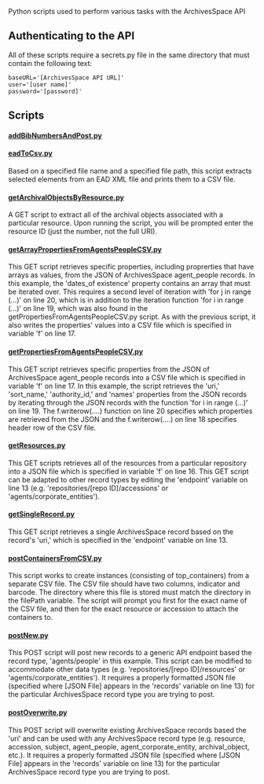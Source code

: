Python scripts used to perform various tasks with the ArchivesSpace API

## Authenticating to the API

All of these scripts require a secrets.py file in the same directory that must contain the following text:

	baseURL='[ArchivesSpace API URL]'
	user='[user name]'
	password='[password]'

## Scripts

#### [addBibNumbersAndPost.py](/addBibNumbersAndPost.py)

#### [eadToCsv.py](/eadToCsv.py)
Based on a specified file name and a specified file path, this script extracts selected elements from an EAD XML file and prints them to a CSV file.

#### [getArchivalObjectsByResource.py](/getArchivalObjectsByResource.py)
A GET script to extract all of the archival objects associated with a particular resource. Upon running the script, you will be prompted enter the resource ID (just the number, not the full URI).

#### [getArrayPropertiesFromAgentsPeopleCSV.py](/getArrayPropertiesFromAgentsPeopleCSV.py)
This GET script retrieves specific properties, including proprerties that have arrays as values, from the JSON of ArchivesSpace agent_people records. In this example, the 'dates_of existence' property contains an array that must be iterated over. This requires a second level of iteration with 'for j in range (...)' on line 20, which is in addition to the iteration function 'for i in range (...)' on line 19, which was also found in the getPropertiesFromAgentsPeopleCSV.py script. As with the previous script, it also writes the properties' values into a CSV file which is specified in variable 'f' on line 17.

#### [getPropertiesFromAgentsPeopleCSV.py](/getPropertiesFromAgentsPeopleCSV.py)
This GET script retrieves specific properties from the JSON of ArchivesSpace agent_people records into a CSV file which is specified in variable 'f' on line 17. In this example, the script retrieves the 'uri,' 'sort_name,' 'authority_id,' and 'names' properties from the JSON records by iterating through the JSON records with the function 'for i in range (...)' on line 19. The f.writerow(....) function on line 20 specifies which properties are retrieved from the JSON and the f.writerow(....) on line 18 specifies header row of the CSV file.  
#### [getResources.py](/getResources.py)
This GET scripts retrieves all of the resources from a particular repository into a JSON file which is specified in variable 'f' on line 16. This GET script can be adapted to other record types by editing the 'endpoint' variable on line 13 (e.g. 'repositories/[repo ID]/accessions' or 'agents/corporate_entities').

#### [getSingleRecord.py](/getSingleRecord.py)
This GET script retrieves a single ArchivesSpace record based on the record's 'uri,' which is specified in the 'endpoint' variable on line 13.

#### [postContainersFromCSV.py](/postContainersFromCSV.py)
This script works to create instances (consisting of top_containers) from a separate CSV file. The CSV file should have two columns, indicator and barcode. The directory where this file is stored must match the directory in the filePath variable. The script will prompt you first for the exact name of the CSV file, and then for the exact resource or accession to attach the containers to.

#### [postNew.py](/postNew.py)
This POST script will post new records to a generic API endpoint based the record type, 'agents/people' in this example. This script can be modified to accommodate other data types (e.g. 'repositories/[repo ID]/resources' or 'agents/corporate_entities'). It requires a properly formatted JSON file (specified where [JSON File] appears in the 'records' variable on line 13) for the particular ArchivesSpace record type you are trying to post.  

#### [postOverwrite.py](/postOverwrite.py)
This POST script will overwrite existing ArchivesSpace records based the 'uri' and can be used with any ArchivesSpace record type (e.g. resource, accession, subject, agent_people, agent_corporate_entity, archival_object, etc.). It requires a properly formatted JSON file (specified where [JSON File] appears in the 'records' variable on line 13) for the particular ArchivesSpace record type you are trying to post.

